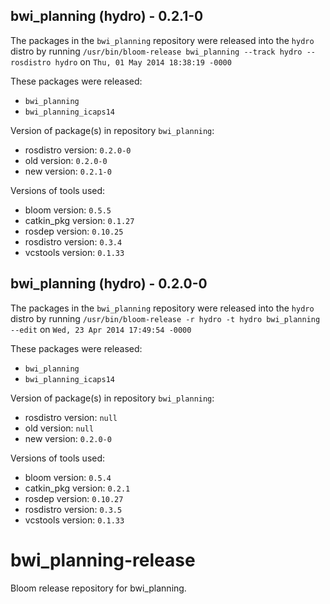 ## bwi_planning (hydro) - 0.2.1-0

The packages in the `bwi_planning` repository were released into the `hydro` distro by running `/usr/bin/bloom-release bwi_planning --track hydro --rosdistro hydro` on `Thu, 01 May 2014 18:38:19 -0000`

These packages were released:
- `bwi_planning`
- `bwi_planning_icaps14`

Version of package(s) in repository `bwi_planning`:
- rosdistro version: `0.2.0-0`
- old version: `0.2.0-0`
- new version: `0.2.1-0`

Versions of tools used:
- bloom version: `0.5.5`
- catkin_pkg version: `0.1.27`
- rosdep version: `0.10.25`
- rosdistro version: `0.3.4`
- vcstools version: `0.1.33`


## bwi_planning (hydro) - 0.2.0-0

The packages in the `bwi_planning` repository were released into the `hydro` distro by running `/usr/bin/bloom-release -r hydro -t hydro bwi_planning --edit` on `Wed, 23 Apr 2014 17:49:54 -0000`

These packages were released:
- `bwi_planning`
- `bwi_planning_icaps14`

Version of package(s) in repository `bwi_planning`:
- rosdistro version: `null`
- old version: `null`
- new version: `0.2.0-0`

Versions of tools used:
- bloom version: `0.5.4`
- catkin_pkg version: `0.2.1`
- rosdep version: `0.10.27`
- rosdistro version: `0.3.5`
- vcstools version: `0.1.33`


bwi_planning-release
====================

Bloom release repository for bwi_planning.
